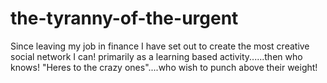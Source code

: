 the-tyranny-of-the-urgent
=========================

Since leaving my job in finance I have set out to create the most creative social network I can! primarily as a learning based activity......then who knows! "Heres to the crazy ones"....who wish to punch above their weight!
